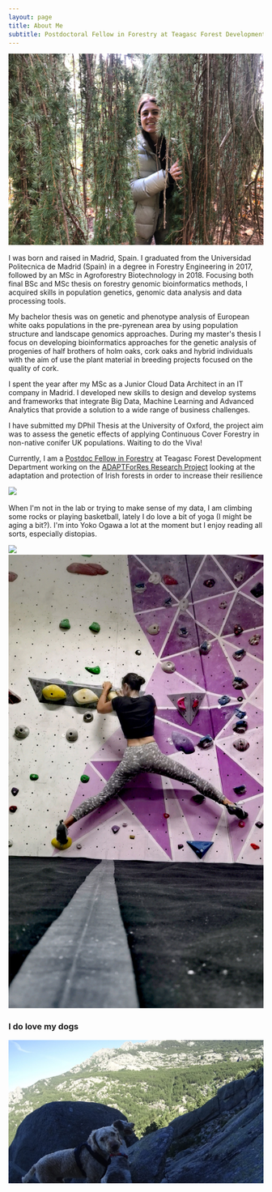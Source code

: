 ```yaml
---
layout: page
title: About Me
subtitle: Postdoctoral Fellow in Forestry at Teagasc Forest Development Department
---
```

![](/img/IMG-20221015-WA0031.jpg)

I was born and raised in Madrid, Spain. I graduated from the Universidad Politecnica de Madrid (Spain) in a degree in Forestry Engineering in 2017, followed by an MSc in Agroforestry Biotechnology in 2018. Focusing both final BSc and MSc thesis on forestry genomic bioinformatics methods, I acquired skills in population genetics, genomic data analysis and data processing tools. 

My bachelor thesis was on genetic and phenotype analysis of European white oaks populations in the pre-pyrenean area by using population structure and landscape genomics approaches. During my master's thesis I focus on developing bioinformatics approaches for the genetic analysis of progenies of half brothers of holm oaks, cork oaks and hybrid individuals with the aim of use the plant material in breeding projects focused on the quality of cork. 

I spent the year after my MSc as a Junior Cloud Data Architect in an IT company in Madrid. I developed new skills to design and develop systems and frameworks that integrate Big Data, Machine Learning and Advanced Analytics that provide a solution to a wide range of business challenges. 

I have submitted my DPhil Thesis at the University of Oxford, the project aim was to assess the genetic effects of applying Continuous Cover Forestry in non-native conifer UK populations. Waiting to do the Viva!

Currently, I am a [Postdoc Fellow in Forestry](https://www.teagasc.ie/contact/staff-directory/g/laura-guillardin/) at Teagasc Forest Development Department working on the [ADAPTForRes Research Project](https://www.teagasc.ie/crops/forestry/research/adaptforres-research-project/) looking at the adaptation and protection of Irish forests in order to increase their resilience 

![](/img/IMG_20220102_140535.jpg)


When I'm not in the lab or trying to make sense of my data, I am climbing some rocks or playing basketball, lately I do love a bit of yoga (I might be aging a bit?). I'm into Yoko Ogawa a lot at the moment but I enjoy reading all sorts, especially distopias.


![](/img/DSC05624.JPG)
![](/img/IMG_20220820_223357.jpg)
### I do love my dogs

![](/img/hya2.jpg)
